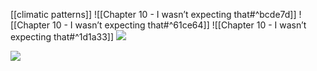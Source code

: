 [[climatic patterns]]
![[Chapter 10 - I wasn’t expecting that#^bcde7d]]
![[Chapter 10 - I wasn’t expecting that#^61ce64]]
![[Chapter 10 - I wasn’t expecting that#^1d1a33]]
![](https://miro.medium.com/max/30/1*gF4RkmRPaV9cCYcP_mVfsw.jpeg?q=20)

![](https://miro.medium.com/max/700/1*RfFF_pUxCgI3HHll9TMk6Q.jpeg)